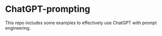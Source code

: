 # ChatGPT-prompting
This repo includes some examples to effectively use ChatGPT with prompt engineering. 
